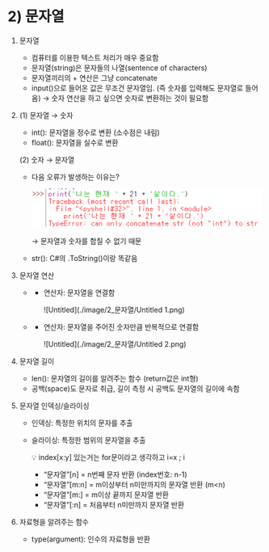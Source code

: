 # 2) 문자열

1. 문자열
    - 컴퓨터를 이용한 텍스트 처리가 매우 중요함
    - 문자열(string)은 문자들의 나열(sentence of characters)
    - 문자열끼리의 + 연산은 그냥 concatenate
    - input()으로 들어온 값은 무조건 문자열임. (즉 숫자를 입력해도 문자열로 들어옴)
    → 숫자 연산을 하고 싶으면 숫자로 변환하는 것이 필요함
2. (1) 문자열 → 숫자
    - int(): 문자열을 정수로 변환 (소수점은 내림)
    - float(): 문자열을 실수로 변환
    
    (2) 숫자 → 문자열
    
    - 다음 오류가 발생하는 이유는?
        
        ![Untitled](./image/2_문자열/Untitled.png)
        
        → 문자열과 숫자를 합칠 수 없기 때문
        
    - str(): C#의 .ToString()이랑 똑같음
3. 문자열 연산
    - + 연산자: 문자열을 연결함
        
        ![Untitled](./image/2_문자열/Untitled 1.png)
        
    - * 연산자: 문자열을 주어진 숫자만큼 반복적으로 연결함
        
        ![Untitled](./image/2_문자열/Untitled 2.png)
        
4. 문자열 길이
    - len(): 문자열의 길이를 알려주는 함수 (return값은 int형)
    - 공백(space)도 문자로 취급, 길이 측정 시 공백도 문자열의 길이에 속함
5. 문자열 인덱싱/슬라이싱
    - 인덱싱: 특정한 위치의 문자를 추출
    - 슬라이싱: 특정한 범위의 문자열을 추출
        
        <aside>
        💡 index[x:y] 있는거는 for문이라고 생각하고 i=x ; i<y라고 생각하자!!
        
        </aside>
        
        - “문자열”[n] = n번째 문자 반환 (index번호: n-1)
        - “문자열”[m:n] = m이상부터 n미만까지의 문자열 반환 (m<n)
        - “문자열”[m:] = m이상 끝까지 문자열 반환
        - “문자열”[:n] = 처음부터 n미만까지 문자열 반환
6. 자료형을 알려주는 함수
    - type(argument): 인수의 자료형을 반환
